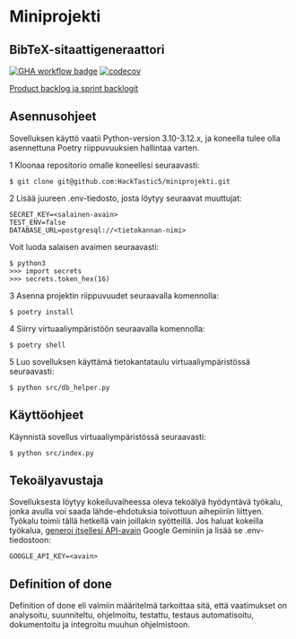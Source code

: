 # Miniprojekti

## BibTeX-sitaattigeneraattori

[![GHA workflow badge](https://github.com/HackTastic5/miniprojekti/workflows/CI/badge.svg)](https://github.com/HackTastic5/miniprojekti/actions)
[![codecov](https://codecov.io/gh/HackTastic5/miniprojekti/graph/badge.svg?token=F2GG5KIBIS)](https://codecov.io/gh/HackTastic5/miniprojekti)

[Product backlog ja sprint backlogit](https://docs.google.com/spreadsheets/d/1cBhyVR3Zbdce5GyGX__jlB-rGVCpWYUqm5k0h3NEfdI)

## Asennusohjeet

Sovelluksen käyttö vaatii Python-version 3.10-3.12.x, ja koneella tulee olla asennettuna Poetry riippuvuuksien hallintaa varten.

1 Kloonaa repositorio omalle koneellesi seuraavasti:
```
$ git clone git@github.com:HackTastic5/miniprojekti.git
```

2 Lisää juureen .env-tiedosto, josta löytyy seuraavat muuttujat:
```
SECRET_KEY=<salainen-avain>
TEST_ENV=false
DATABASE_URL=postgresql://<tietokannan-nimi>
```

Voit luoda salaisen avaimen seuraavasti:
```
$ python3
>>> import secrets
>>> secrets.token_hex(16)
```

3 Asenna projektin riippuvuudet seuraavalla komennolla:
```
$ poetry install
```

4 Siirry virtuaaliympäristöön seuraavalla komennolla:
```
$ poetry shell
```

5 Luo sovelluksen käyttämä tietokantataulu virtuaaliympäristössä seuraavasti:
```
$ python src/db_helper.py
```

## Käyttöohjeet

Käynnistä sovellus virtuaaliympäristössä seuraavasti:
```
$ python src/index.py
```

## Tekoälyavustaja

Sovelluksesta löytyy kokeiluvaiheessa oleva tekoälyä hyödyntävä työkalu, jonka avulla voi saada lähde-ehdotuksia toivottuun aihepiiriin liittyen.
Työkalu toimii tällä hetkellä vain joillakin syötteillä. Jos haluat kokeilla työkalua, [generoi itsellesi API-avain](https://aistudio.google.com/app/apikey) Google Geminiin ja lisää se .env-tiedostoon:
```
GOOGLE_API_KEY=<avain>
```

## Definition of done

Definition of done eli valmiin määritelmä tarkoittaa sitä, että vaatimukset on analysoitu, suunniteltu, ohjelmoitu, testattu, testaus automatisoitu, dokumentoitu ja integroitu muuhun ohjelmistoon.
